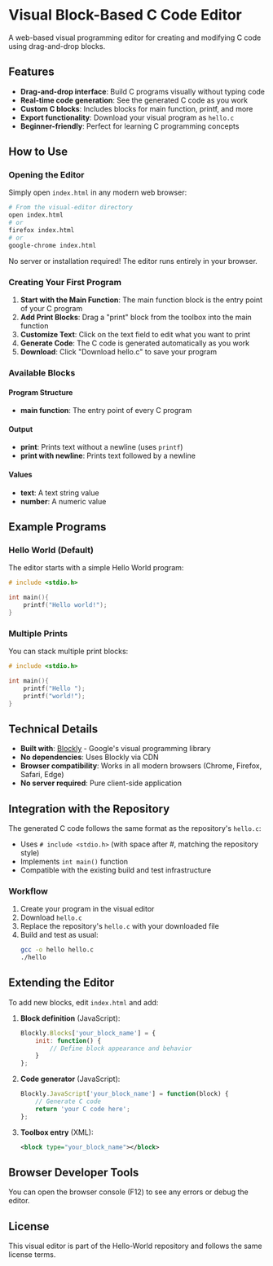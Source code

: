 # Visual Block-Based C Code Editor

A web-based visual programming editor for creating and modifying C code using drag-and-drop blocks.

## Features

- **Drag-and-drop interface**: Build C programs visually without typing code
- **Real-time code generation**: See the generated C code as you work
- **Custom C blocks**: Includes blocks for main function, printf, and more
- **Export functionality**: Download your visual program as `hello.c`
- **Beginner-friendly**: Perfect for learning C programming concepts

## How to Use

### Opening the Editor

Simply open `index.html` in any modern web browser:

```bash
# From the visual-editor directory
open index.html
# or
firefox index.html
# or
google-chrome index.html
```

No server or installation required! The editor runs entirely in your browser.

### Creating Your First Program

1. **Start with the Main Function**: The main function block is the entry point of your C program
2. **Add Print Blocks**: Drag a "print" block from the toolbox into the main function
3. **Customize Text**: Click on the text field to edit what you want to print
4. **Generate Code**: The C code is generated automatically as you work
5. **Download**: Click "Download hello.c" to save your program

### Available Blocks

#### Program Structure
- **main function**: The entry point of every C program

#### Output
- **print**: Prints text without a newline (uses `printf`)
- **print with newline**: Prints text followed by a newline

#### Values
- **text**: A text string value
- **number**: A numeric value

## Example Programs

### Hello World (Default)
The editor starts with a simple Hello World program:
```c
# include <stdio.h>

int main(){
    printf("Hello world!");
}
```

### Multiple Prints
You can stack multiple print blocks:
```c
# include <stdio.h>

int main(){
    printf("Hello ");
    printf("world!");
}
```

## Technical Details

- **Built with**: [Blockly](https://developers.google.com/blockly) - Google's visual programming library
- **No dependencies**: Uses Blockly via CDN
- **Browser compatibility**: Works in all modern browsers (Chrome, Firefox, Safari, Edge)
- **No server required**: Pure client-side application

## Integration with the Repository

The generated C code follows the same format as the repository's `hello.c`:
- Uses `# include <stdio.h>` (with space after #, matching the repository style)
- Implements `int main()` function
- Compatible with the existing build and test infrastructure

### Workflow

1. Create your program in the visual editor
2. Download `hello.c`
3. Replace the repository's `hello.c` with your downloaded file
4. Build and test as usual:
   ```bash
   gcc -o hello hello.c
   ./hello
   ```

## Extending the Editor

To add new blocks, edit `index.html` and add:

1. **Block definition** (JavaScript):
   ```javascript
   Blockly.Blocks['your_block_name'] = {
       init: function() {
           // Define block appearance and behavior
       }
   };
   ```

2. **Code generator** (JavaScript):
   ```javascript
   Blockly.JavaScript['your_block_name'] = function(block) {
       // Generate C code
       return 'your C code here';
   };
   ```

3. **Toolbox entry** (XML):
   ```xml
   <block type="your_block_name"></block>
   ```

## Browser Developer Tools

You can open the browser console (F12) to see any errors or debug the editor.

## License

This visual editor is part of the Hello-World repository and follows the same license terms.
